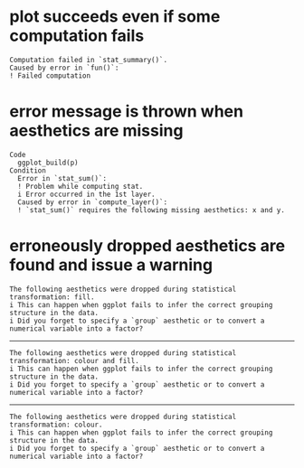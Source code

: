 # plot succeeds even if some computation fails

    Computation failed in `stat_summary()`.
    Caused by error in `fun()`:
    ! Failed computation

# error message is thrown when aesthetics are missing

    Code
      ggplot_build(p)
    Condition
      Error in `stat_sum()`:
      ! Problem while computing stat.
      i Error occurred in the 1st layer.
      Caused by error in `compute_layer()`:
      ! `stat_sum()` requires the following missing aesthetics: x and y.

# erroneously dropped aesthetics are found and issue a warning

    The following aesthetics were dropped during statistical transformation: fill.
    i This can happen when ggplot fails to infer the correct grouping structure in the data.
    i Did you forget to specify a `group` aesthetic or to convert a numerical variable into a factor?

---

    The following aesthetics were dropped during statistical transformation: colour and fill.
    i This can happen when ggplot fails to infer the correct grouping structure in the data.
    i Did you forget to specify a `group` aesthetic or to convert a numerical variable into a factor?

---

    The following aesthetics were dropped during statistical transformation: colour.
    i This can happen when ggplot fails to infer the correct grouping structure in the data.
    i Did you forget to specify a `group` aesthetic or to convert a numerical variable into a factor?


